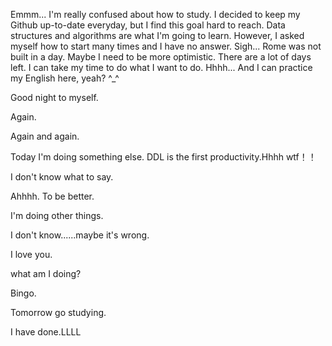 Emmm...
I'm really confused about how to study.
I decided to keep my Github up-to-date everyday, but I find this goal hard to reach.
Data structures and algorithms are what I'm going to learn.
However, I asked myself how to start many times and I have no answer.
Sigh...
Rome was not built in a day.
Maybe I need to be more optimistic. 
There are a lot of days left.
I can take my time to do what I want to do.
Hhhh...
And I can practice my English here, yeah? ^_^

Good night to myself.

Again.

Again and again.

Today I'm doing something else.
DDL is the first  productivity.Hhhh   wtf！！

I don't know what to say.

Ahhhh.
To be better.

I'm doing other things.

I don't know......maybe it's wrong.

I love you.

what am I doing?

Bingo.

Tomorrow  go studying.

I have done.LLLL
